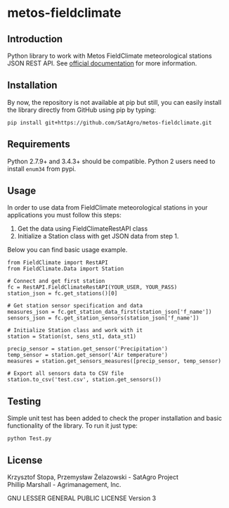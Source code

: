 # metos-fieldclimate

## Introduction

Python library to work with Metos FieldClimate meteorological stations JSON REST API. See [official documentation](http://www.fieldclimate.com/json_manual/json_manual.htm "Metos FieldClimte API documentation") for more information.

## Installation

By now, the repository is not available at pip but still, you can easily install the library directly from GitHub using pip by typing:

    pip install git+https://github.com/SatAgro/metos-fieldclimate.git


## Requirements

Python 2.7.9+ and 3.4.3+ should be compatible. Python 2 users need to install `enum34` from pypi.

## Usage

In order to use data from FieldClimate meteorological stations in your applications you must follow this steps:
  1. Get the data using FieldClimateRestAPI class
  2. Initialize a Station class with get JSON data from step 1.

Below you can find basic usage example.

    from FieldClimate import RestAPI
    from FieldClimate.Data import Station

    # Connect and get first station
    fc = RestAPI.FieldClimateRestAPI(YOUR_USER, YOUR_PASS)
    station_json = fc.get_stations()[0]

    # Get station sensor specification and data
    measures_json = fc.get_station_data_first(station_json['f_name'])
    sensors_json = fc.get_station_sensors(station_json['f_name'])

    # Initialize Station class and work with it
    station = Station(st, sens_st1, data_st1)

    precip_sensor = station.get_sensor('Precipitation')
    temp_sensor = station.get_sensor('Air temperature')
    measures = station.get_sensors_measures([precip_sensor, temp_sensor)

    # Export all sensors data to CSV file
    station.to_csv('test.csv', station.get_sensors())

## Testing

Simple unit test has been added to check the proper installation and basic 
functionality of the library. To run it just type:

    python Test.py

## License

Krzysztof Stopa, Przemysław Żelazowski - SatAgro Project<br>
Phillip Marshall - Agrimanagement, Inc.

GNU LESSER GENERAL PUBLIC LICENSE Version 3
